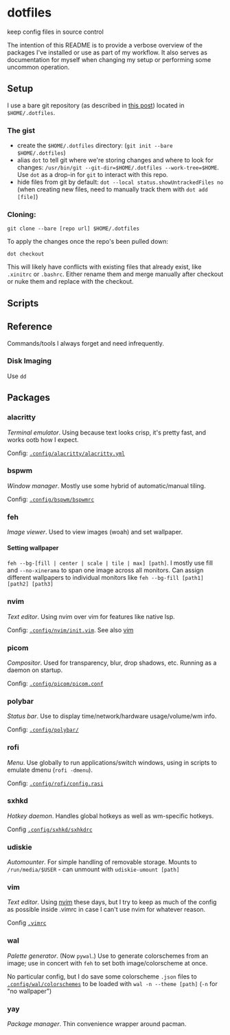 # dotfiles
keep config files in source control

The intention of this README is to provide a verbose overview of the packages
I've installed or use as part of my workflow. It also serves as documentation 
for myself when changing my setup or performing some uncommon operation.

## Setup
I use a bare git repository 
(as described in [this post](https://www.atlassian.com/git/tutorials/dotfiles))
located in `$HOME/.dotfiles`.

### The gist
- create the `$HOME/.dotfiles` directory: (`git init --bare $HOME/.dotfiles`)
- alias `dot` to tell git where we're storing changes and where to look for
  changes: `/usr/bin/git --git-dir=$HOME/.dotfiles --work-tree=$HOME`. Use
  `dot` as a drop-in for `git` to interact with this repo.
- hide files from git by default: `dot --local status.showUntrackedFiles no`
  (when creating new files, need to manually track them with `dot add [file]`)

### Cloning:
```
git clone --bare [repo url] $HOME/.dotfiles
```

To apply the changes once the repo's been pulled down:
```
dot checkout
```

This will likely have conflicts with existing files that already exist,
like `.xinitrc` or `.bashrc`. Either rename them and merge manually after
checkout or nuke them and replace with the checkout.

## Scripts

## Reference
Commands/tools I always forget and need infrequently.

### Disk Imaging
Use `dd`


## Packages
### alacritty
_Terminal emulator_. Using because text looks crisp, it's pretty fast, and works
ootb how I expect.

Config: [`.config/alacritty/alacritty.yml`](./.config/alacritty/alacritty.yml)

### bspwm
_Window manager_. Mostly use some hybrid of automatic/manual tiling.

Config: [`.config/bspwm/bspwmrc`](./.config/bspwm/bspwmrc)

### feh
_Image viewer_. Used to view images (woah) and set wallpaper.

#### Setting wallpaper
`feh --bg-[fill | center | scale | tile | max] [path]`. I mostly use fill and 
`--no-xinerama` to span one image across all monitors. Can assign different
wallpapers to individual monitors like `feh --bg-fill [path1] [path2] [path3]`

### nvim
_Text editor_. Using nvim over vim for features like native lsp.

Config: [`.config/nvim/init.vim`](./.config/nvim/init.vim). See also [vim](#vim)

### picom
_Compositor_. Used for transparency, blur, drop shadows, etc. Running as a
daemon on startup.

Config: [`.config/picom/picom.conf`](./.config/picom/picom.conf)

### polybar
_Status bar_. Use to display time/network/hardware usage/volume/wm info.

Config: [`.config/polybar/`](./.config/polybar)

### rofi
_Menu_. Use globally to run applications/switch windows, using in scripts to
emulate dmenu (`rofi -dmenu`).

Config: [`.config/rofi/config.rasi`](./.config/rofi/config.rasi)

### sxhkd
_Hotkey daemon_. Handles global hotkeys as well as wm-specific hotkeys.

Config [`.config/sxhkd/sxhkdrc`](./.config/sxhkd/sxhkdrc)

### udiskie
_Automounter_. For simple handling of removable storage. Mounts to `/run/media/$USER` - can unmount
with `udiskie-umount [path]`

### vim
_Text editor_. Using [nvim](#nvim) these days, but I try to keep as much of the config as 
possible inside .vimrc in case I can't use nvim for whatever reason.

Config [`.vimrc`](./.vimrc)

### wal
_Palette generator_. (Now `pywal`.) Use to generate colorschemes from an image;
use in concert with `feh` to set both image/colorscheme at once.

No particular config, but I do save some colorscheme `.json` files to
[`.config/wal/colorschemes`](./.config/wal/colorschemes) to be loaded with `wal
-n --theme [path]` (`-n` for "no wallpaper")

### yay
_Package manager_. Thin convenience wrapper around pacman.
